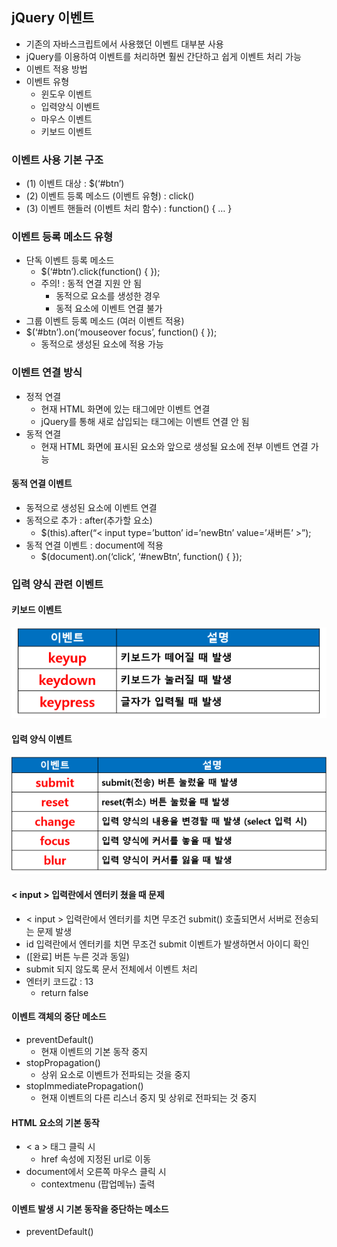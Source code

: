 ## jQuery 이벤트
- 기존의 자바스크립트에서 사용했던 이벤트 대부분 사용
- jQuery를 이용하여 이벤트를 처리하면 훨씬 간단하고 쉽게 이벤트 처리 가능
- 이벤트 적용 방법
- 이벤트 유형
    - 윈도우 이벤트
    - 입력양식 이벤트
    - 마우스 이벤트
    - 키보드 이벤트

### 이벤트 사용 기본 구조
- (1) 이벤트 대상 : $(‘#btn’)
- (2) 이벤트 등록 메소드 (이벤트 유형) : click()
- (3) 이벤트 핸들러 (이벤트 처리 함수) : function() { … }

### 이벤트 등록 메소드 유형
- 단독 이벤트 등록 메소드
    - $(‘#btn’).click(function() {
		});
    - 주의! : 동적 연결 지원 안 됨
        - 동적으로 요소를 생성한 경우
        - 동적 요소에 이벤트 연결 불가
- 그룹 이벤트 등록 메소드 (여러 이벤트 적용)
- $(‘#btn’).on(‘mouseover focus’, function() {
	});
    - 동적으로 생성된 요소에 적용 가능

### 이벤트 연결 방식
- 정적 연결
    - 현재 HTML 화면에 있는 태그에만 이벤트 연결
    - jQuery를 통해 새로 삽입되는 태그에는 이벤트 연결 안 됨
- 동적 연결
    - 현재 HTML 화면에 표시된 요소와 앞으로 생성될 요소에 전부 이벤트 연결 가능

#### 동적 연결 이벤트
- 동적으로 생성된 요소에 이벤트 연결 
- 동적으로 추가 : after(추가할 요소)
    - $(this).after(“< input type=’button’ id=’newBtn’ value=’새버튼’ >”);
- 동적 연결 이벤트 : document에 적용
    - $(document).on(‘click’, ‘#newBtn’, function() {
             });

### 입력 양식 관련 이벤트
#### 키보드 이벤트

![keyboard_event](../image/keyboard_event.png)

#### 입력 양식 이벤트

![input_event](../image/input_event.png)

#### < input > 입력란에서 엔터키 쳤을 때 문제
- < input > 입력란에서 엔터키를 치면 무조건 submit() 호출되면서 서버로 전송되는 문제 발생
- id 입력란에서 엔터키를 치면 무조건 submit 이벤트가 발생하면서 아이디 확인
- ([완료] 버튼 누른 것과 동일)
- submit 되지 않도록 문서 전체에서 이벤트 처리
- 엔터키 코드값 : 13
    - return false

#### 이벤트 객체의 중단 메소드
- preventDefault()
    - 현재 이벤트의 기본 동작 중지
- stopPropagation()
    - 상위 요소로 이벤트가 전파되는 것을 중지
- stopImmediatePropagation()
    - 현재 이벤트의 다른 리스너 중지 및 상위로 전파되는 것 중지

#### HTML 요소의 기본 동작
- < a > 태그 클릭 시
    - href 속성에 지정된 url로 이동
- document에서 오른쪽 마우스 클릭 시
    - contextmenu (팝업메뉴) 출력

#### 이벤트 발생 시 기본 동작을 중단하는 메소드
- preventDefault()